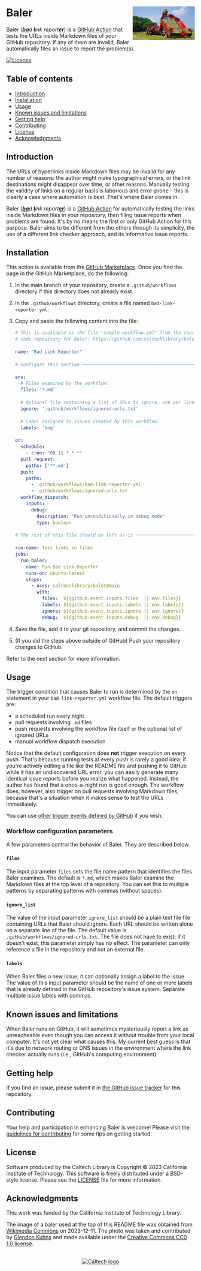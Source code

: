 # Baler<img alt="A baler making bales of hay on a farm" title="A baler making bales of hay on a farm. Photo by Glendon Kuhns." width="33%" align="right" src=".graphics/baler.jpg">

Baler (<em><ins><b>ba</b></ins>d <ins><b>l</b></ins>ink report<ins><b>er</b></ins></em>) is a [GitHub Action](https://docs.github.com/actions) that tests the URLs inside Markdown files of your GitHub repository. If any of them are invalid, Baler automatically files an issue to report the problem(s).

[![License](https://img.shields.io/badge/License-BSD--like-lightgrey)](https://choosealicense.com/licenses/bsd-3-clause)


## Table of contents

* [Introduction](#introduction)
* [Installation](#installation)
* [Usage](#usage)
* [Known issues and limitations](#known-issues-and-limitations)
* [Getting help](#getting-help)
* [Contributing](#contributing)
* [License](#license)
* [Acknowledgments](#acknowledgments)


## Introduction

The URLs of hyperlinks inside Markdown files may be invalid for any number of reasons: the author might make typographical errors, or the link destinations might disappear over time, or other reasons. Manually testing the validity of links on a regular basis is laborious and error-prone – this is clearly a case where automation is best. That's where Baler comes in.

Baler (<em><ins><b>ba</b></ins>d <ins><b>l</b></ins>ink report<ins><b>er</b></ins></em>) is a [GitHub Action](https://docs.github.com/actions) for automatically testing the links inside Markdown files in your repository, then filing issue reports when problems are found. It's by no means the first or only GitHub Action for this purpose. Baler aims to be different from the others through its simplicity, the use of a different link checker approach, and its informative issue reports.


## Installation

This action is available from the [GitHub Marketplace](https://github.com/marketplace?type=&verification=&query=baler). Once you find the page in the GitHub Marketplace, do the following:

1. In the main branch of your repository, create a `.github/workflows` directory if this directory does not already exist.
2. In the `.github/workflows` directory, create a file named `bad-link-reporter.yml`.
3. Copy and paste the following content into the file:

    ```yaml
    # This is available as the file "sample-workflow.yml" from the source
    # code repository for Baler: https://github.com/caltechlibrary/baler/.

    name: "Bad Link Reporter"

    # Configure this section ─────────────────────────────────────────────

    env:
      # Files examined by the workflow:
      files: '*.md'

      # Optional file containing a list of URLs to ignore, one per line:
      ignore: '.github/workflows/ignored-urls.txt'

      # Label assigned to issues created by this workflow:
      labels: 'bug'

    on:
      schedule:
        - cron: "00 11 * * *"
      pull_request:
        paths: ['**.md']
      push:
        paths:
          - .github/workflows/bad-link-reporter.yml
          - .github/workflows/ignored-urls.txt
      workflow_dispatch:
        inputs:
          debug:
            description: "Run unconditionally in debug mode"
            type: boolean

    # The rest of this file should be left as-is ─────────────────────────

    run-name: Test links in files
    jobs:
      run-baler:
        name: Run Bad Link Reporter
        runs-on: ubuntu-latest
        steps:
          - uses: caltechlibrary/baler@main
            with:
              files:  ${{github.event.inputs.files  || env.files}}
              labels: ${{github.event.inputs.labels || env.labels}}
              ignore: ${{github.event.inputs.ignore || env.ignore}}
              debug:  ${{github.event.inputs.debug  || env.debug}}
    ```

4. Save the file, add it to your git repository, and commit the changes.
5. (If you did the steps above outside of GitHub) Push your repository changes to GitHub.

Refer to the next section for more information.


## Usage

The trigger condition that causes Baler to run is determined by the `on` statement in your `bad-link-reporter.yml` workflow file. The default triggers are:

* a scheduled run every night
* pull requests involving `.md` files
* push requests involving the workflow file itself or the optional list of ignored URLs
* manual workflow dispatch execution

Notice that the default configuration does **not** trigger execution on every push. That's because running tests at every push is rarely a good idea: if you're actively editing a file like the README file and pushing it to GitHub while it has an undiscovered URL error, you can easily generate many identical issue reports before you realize what happened. Instead, the author has found that a once-a-night run is good enough. The workflow does, however, also trigger on pull requests involving Markdown files, because that's a situation when it makes sense to test the URLs immediately.

You can use [other trigger events defined by GitHub](https://docs.github.com/en/actions/using-workflows/events-that-trigger-workflows) if you wish.

### Workflow configuration parameters

A few parameters control the behavior of Baler. They are described below.

#### `files`

The input parameter `files` sets the file name pattern that identifies the files Baler examines. The default is `*.md`, which makes Baler examine the Markdown files at the top level of a repository. You can set this to multiple patterns by separating patterns with commas (without spaces).

#### `ignore_list`

The value of the input parameter `ignore_list` should be a plain text file file containing URLs that Baler should ignore. Each URL should be written alone on a separate line of the file. The default value is `.github/workflows/ignored-urls.txt`. The file does not have to exist; if it doesn't exist, this parameter simply has no effect. The parameter can only reference a file in the repository and not an external file.

#### `labels`

When Baler files a new issue, it can optionally assign a label to the issue. The value of this input parameter should be the name of one or more labels that is already defined in the GitHub repository's issue system. Separate multiple issue labels with commas.


## Known issues and limitations

When Baler runs on GitHub, it will sometimes mysteriously report a link as unreacheable even though you can access it without trouble from your local computer. It's not yet clear what causes this. My current best guess is that it's due to network routing or DNS issues in the environment where the link checker actually runs (i.e., GitHub's computing environment).


## Getting help

If you find an issue, please submit it in [the GitHub issue tracker](https://github.com/caltechlibrary/baler/issues) for this repository.


## Contributing

Your help and participation in enhancing Baler is welcome!  Please visit the [guidelines for contributing](https://github.com/caltechlibrary/baler/blob/main/CONTRIBUTING.md) for some tips on getting started.


## License

Software produced by the Caltech Library is Copyright © 2023 California Institute of Technology.  This software is freely distributed under a BSD-style license.  Please see the [LICENSE](LICENSE) file for more information.

## Acknowledgments

This work was funded by the California Institute of Technology Library.

The image of a baler used at the top of this README file was obtained from [Wikimedia Commons](https://commons.wikimedia.org/wiki/File:Baling_Small_Square_Bales_with_Accumulator.jpg) on 2023-12-11. The photo was taken and contributed by [Glendon Kuhns](https://commons.wikimedia.org/wiki/User:Gkuhns) and made available under the [Creative Commons CC0 1.0 license](https://commons.wikimedia.org/wiki/File:Baling_Small_Square_Bales_with_Accumulator.jpg#Licensing).

<div align="center">
  <br>
  <a href="https://www.caltech.edu">
    <img width="100" height="100" alt="Caltech logo" src="https://raw.githubusercontent.com/caltechlibrary/baler/main/.graphics/caltech-round.png">
  </a>
</div>
